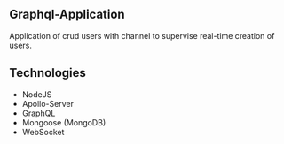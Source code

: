 ## Graphql-Application
Application of crud users with channel to supervise real-time creation of users.

## Technologies 
- NodeJS 
- Apollo-Server
- GraphQL
- Mongoose (MongoDB)
- WebSocket 
